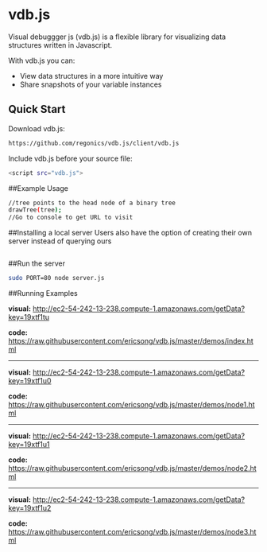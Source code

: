 # vdb.js

Visual debuggger js (vdb.js) is a flexible library for visualizing data structures written in Javascript. 
 
With vdb.js you can:
* View data structures in a more intuitive way
* Share snapshots of your variable instances

## Quick Start
Download vdb.js:    
```sh
https://github.com/regonics/vdb.js/client/vdb.js
```

Include vdb.js before your source file:
```sh
<script src="vdb.js">
```
##Example Usage
```sh
//tree points to the head node of a binary tree
drawTree(tree);
//Go to console to get URL to visit
```

##Installing a local server
Users also have the option of creating their own server instead of querying ours
```sh
```

##Run the server
```sh
sudo PORT=80 node server.js
```

##Running Examples

__visual:__ http://ec2-54-242-13-238.compute-1.amazonaws.com/getData?key=19xtf1tu

__code:__ https://raw.githubusercontent.com/ericsong/vdb.js/master/demos/index.html

------------

__visual:__ http://ec2-54-242-13-238.compute-1.amazonaws.com/getData?key=19xtf1u0

__code:__ https://raw.githubusercontent.com/ericsong/vdb.js/master/demos/node1.html

------------

__visual:__ http://ec2-54-242-13-238.compute-1.amazonaws.com/getData?key=19xtf1u1

__code:__ https://raw.githubusercontent.com/ericsong/vdb.js/master/demos/node2.html

------------

__visual:__ http://ec2-54-242-13-238.compute-1.amazonaws.com/getData?key=19xtf1u2

__code:__ https://raw.githubusercontent.com/ericsong/vdb.js/master/demos/node3.html
